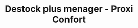 ---
title: "Destock plus menager - Proxi Confort"
url: /grandvilliers/destock-plus-menager-proxi-confort/
shop: magasin de variétés
---